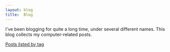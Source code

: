```yaml
---
layout: blog
title:  Blog
---
```


I've been blogging for quite a long time, under several different names.  This
blog collects my computer-related posts.

[Posts listed by tag]({{baseurl}}tags)
